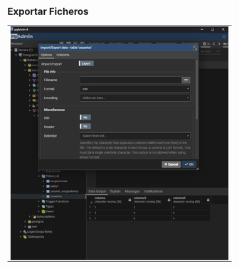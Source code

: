 ## Exportar Ficheros


<table align="center">
  <tr>
    <td align="center" style="padding=0;width=50%;">
      <img align="center" style="padding=0;" src="../images/exportar.png" />
    </td>
  </tr>
</table>

